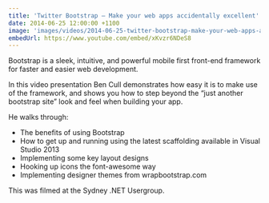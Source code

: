 ```yaml
---
title: 'Twitter Bootstrap – Make your web apps accidentally excellent'
date: 2014-06-25 12:00:00 +1100
image: 'images/videos/2014-06-25-twitter-bootstrap-make-your-web-apps-accidentally-excellent.jpg'
embedUrl: https://www.youtube.com/embed/xKvzr6NDeS8
---
```


Bootstrap is a sleek, intuitive, and powerful mobile first front-end framework for faster and easier web development.

In this video presentation Ben Cull demonstrates how easy it is to make use of the framework, and shows you how to step beyond the “just another bootstrap site” look and feel when building your app.

He walks through:

- The benefits of using Bootstrap
- How to get up and running using the latest scaffolding available in Visual Studio 2013
- Implementing some key layout designs
- Hooking up icons the font-awesome way
- Implementing designer themes from wrapbootstrap.com

This was filmed at the Sydney .NET Usergroup.

